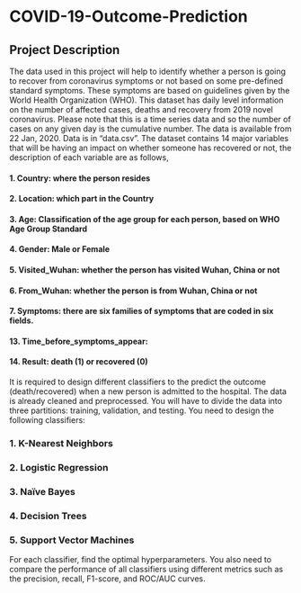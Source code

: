 # COVID-19-Outcome-Prediction
## Project Description
The data used in this project will help to identify whether a person is going to recover from coronavirus symptoms or not based on some pre-defined standard symptoms. These symptoms are based on guidelines given by the World Health Organization (WHO).
This dataset has daily level information on the number of affected cases, deaths and recovery from 2019 novel coronavirus. Please note that this is a time series data and so the number of cases on any given day is the cumulative number.
The data is available from 22 Jan, 2020. Data is in “data.csv”.
The dataset contains 14 major variables that will be having an impact on whether someone has recovered or not, the description of each variable are as follows,
#### 1. Country: where the person resides
#### 2. Location: which part in the Country
#### 3. Age: Classification of the age group for each person, based on WHO Age Group Standard
#### 4. Gender: Male or Female
#### 5. Visited_Wuhan: whether the person has visited Wuhan, China or not
#### 6. From_Wuhan: whether the person is from Wuhan, China or not
#### 7. Symptoms: there are six families of symptoms that are coded in six fields.
#### 13. Time_before_symptoms_appear:
#### 14. Result: death (1) or recovered (0)
  It is required to design different classifiers to the predict the outcome (death/recovered) when a new person is admitted to the hospital. The data is already cleaned and preprocessed.
 You will have to divide the data into three partitions: training, validation, and testing. You need to design the following classifiers:
### 1. K-Nearest Neighbors
### 2. Logistic Regression
### 3. Naïve Bayes
### 4. Decision Trees
### 5. Support Vector Machines
 For each classifier, find the optimal hyperparameters.
 You also need to compare the performance of all classifiers using different metrics such as the precision, recall, F1-score, and ROC/AUC curves.
